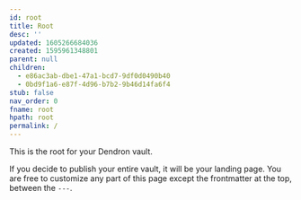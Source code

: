 ```yaml
---
id: root
title: Root
desc: ''
updated: 1605266684036
created: 1595961348801
parent: null
children:
  - e86ac3ab-dbe1-47a1-bcd7-9df0d0490b40
  - 0bd9f1a6-e87f-4d96-b7b2-9b46d14fa6f4
stub: false
nav_order: 0
fname: root
hpath: root
permalink: /
---
```

This is the root for your Dendron vault.

If you decide to publish your entire vault, it will be your landing page. You are free to customize any part of this page except the frontmatter at the top, between the `---`. 

